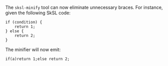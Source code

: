 The `sksl-minify` tool can now eliminate unnecessary braces. For instance,
given the following SkSL code:

```
if (condition) {
    return 1;
} else {
    return 2;
}
```

The minifier will now emit:

```
if(a)return 1;else return 2;
```
